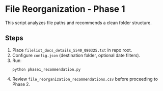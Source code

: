 # File Reorganization - Phase 1

This script analyzes file paths and recommends a clean folder structure.

## Steps

1. Place `filelist_docs_details_5540_080325.txt` in repo root.
2. Configure `config.json` (destination folder, optional date filters).
3. Run:
   ```bash
   python phase1_recommendation.py
   ```
4. Review `file_reorganization_recommendations.csv` before proceeding to Phase 2.
